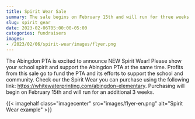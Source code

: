 ```yaml
--- 
title: Spirit Wear Sale
summary: The sale begins on February 15th and will run for three weeks.
slug: spirit gear
date: 2023-02-06T05:00:00-05:00
categories: fundraisers
images: 
- /2023/02/06/spirit-wear/images/flyer.png
---
```


The Abingdon PTA is excited to announce NEW Spirit Wear! Please show your school spirit and support the Abingdon PTA at the same time. Profits from this sale go to fund the PTA and its efforts to support the school and community. Check our the Spirit Wear you can purchase using the following link: https://whitewaterprinting.com/abingdon-elementary. Purchasing will begin on February 15th and will run for an additional 3 weeks.

{{< imagehalf class="imagecenter" src="images/flyer-en.png" alt="Spirit Wear example" >}}
